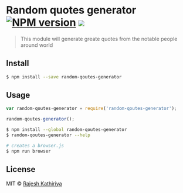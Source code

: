 # Random quotes generator [![NPM version][npm-image]][npm-url] [![][travis-image]][travis-url]

> This module will generate greate quotes from the notable people around world


## Install

```sh
$ npm install --save random-qoutes-generator
```


## Usage

```js
var random-qoutes-generator = require('random-qoutes-generator');

random-qoutes-generator();
```

```sh
$ npm install --global random-qoutes-generator
$ random-qoutes-generator --help
```

```sh
# creates a browser.js
$ npm run browser
```


## License

MIT © [Rajesh Kathiriya](github.com/rajpatel507)


[npm-url]: https://npmjs.org/package/random-qoutes-generator
[npm-image]: https://badge.fury.io/js/random-qoutes-generator.svg
[travis-url]: https://travis-ci.org/rajpatel507/random-qoutes-generator
[travis-image]: https://travis-ci.org/rajpatel507/random-quotes-generator.svg?branch=master
[daviddm-url]: https://david-dm.org/rajpatel507/random-qoutes-generator.svg?theme=shields.io
[daviddm-image]: https://david-dm.org/rajpatel507/random-qoutes-generator
